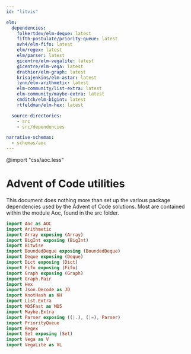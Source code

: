 ```yaml
---
id: "litvis"

elm:
  dependencies:
    folkertdev/elm-deque: latest
    fifth-postulate/priority-queue: latest
    avh4/elm-fifo: latest
    elm/regex: latest
    elm/parser: latest
    gicentre/elm-vegalite: latest
    gicentre/elm-vega: latest
    drathier/elm-graph: latest
    krisajenkins/elm-astar: latest
    lynn/elm-arithmetic: latest
    elm-community/list-extra: latest
    elm-community/maybe-extra: latest
    cmditch/elm-bigint: latest
    rtfeldman/elm-hex: latest

  source-directories:
    - src
    - src/dependencies

narrative-schemas:
  - schemas/aoc
---
```


@import "css/aoc.less"

# Advent of Code utilities

This document does nothing more than set up the various package dependencies used by the Advent of Code solutions. Most are contained within the module Aoc, found in the src folder.

```elm {l=hidden}
import Aoc as AOC
import Arithmetic
import Array exposing (Array)
import BigInt exposing (BigInt)
import Bitwise
import BoundedDeque exposing (BoundedDeque)
import Deque exposing (Deque)
import Dict exposing (Dict)
import Fifo exposing (Fifo)
import Graph exposing (Graph)
import Graph.Pair
import Hex
import Json.Decode as JD
import KnotHash as KH
import List.Extra
import MD5Fast as MD5
import Maybe.Extra
import Parser exposing ((|.), (|=), Parser)
import PriorityQueue
import Regex
import Set exposing (Set)
import Vega as V
import VegaLite as VL
```
